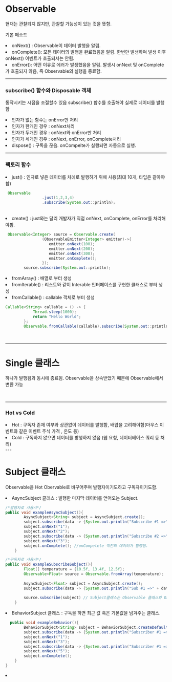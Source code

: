 # Observable

현재는 관찰되지 않지만, 관찰할 가능성이 있는 것을 뜻함.

기본 메소드

<li> onNext() : Observable이 데이터 발행을 알림.
<li> onComplete(): 모든 데이터의 발행을 완료했음을 알림. 한번만 발생하며 발생 이후 onNext() 이벤트가 호출되서는 안됨.
<li> onError(): 어떤 이유로 에러가 발생했음을 알림. 발생시 onNext 및 onComplete가 호출되지 않음, 즉 Observable의 실행을 종료함.

<br>

---


### subscribe() 함수와 Disposable 객체

동작시키는 시점을 조절할수 있음 subscribe() 함수를 호출해야 실제로 데이터를 발행함

<li> 인자가 없는 함수는 onError만 처리
<li> 인자가 한개인 경우 : onNext처리
<li> 인자가 두개인 경우 : onNext와 onError만 처리
<li> 인자가 세개인 경우 : onNext, onError, onComplete처리

<li> dispose() : 구독을 끊음. onCompelte가 실행되면 자동으로 실행.

<br>

---

### 팩토리 함수

<li> just() : 인자로 넣은 데이터를 차례로 발행하기 위해 사용(최대 10개, 타입은 같아야함)

<br>

```java
 Observable
                .just(1,2,3,4)
                .subscribe(System.out::println);
```

<br>

<li> create() : just와는 달리 개발자가 직접 onNext, onComplete, onError를 처리해야함.

```java
 Observable<Integer> source = Observable.create(
                (ObservableEmitter<Integer> emitter)->{
                   emitter.onNext(100);
                   emitter.onNext(200);
                   emitter.onNext(300);
                   emitter.onComplete();
                });
        source.subscribe(System.out::println);

```

<li> fromArray() : 배열로 부터 생성
<li> fromIterable() : 리스트와 같이 Interable 인터페이스를 구현한 클래스로 부터 생성
<li> fromCallable() : callable 객체로 부터 생성

<br>

```java
Callable<String> callable = () -> {
            Thread.sleep(1000);
            return "Hello World";  
        };
        Observable.fromCallable(callable).subscribe(System.out::println);
```


<br>

---

# Single 클래스

하나가 발행됨과 동시에 종료됨. Observable을 상속받았기 때문에 Observable에서 변환 가능


<br>

---

### Hot vs Cold

<li> Hot : 구독자 존재 여부와 상관없이 데이터를 발행함, 배압을 고려해야함(마우스 이벤트와 같은 이벤트 주식 가격 , 온도 등)
<li> Cold : 구독하지 않으면 데이터를 방행하지 않음 (웹 요청, 데이터베이스 쿼리 등 처리)


<br>
---

# Subject 클래스

Observable을 Hot Obervable로 바꾸어주며 발행자이기도하고 구독자이기도함.

<li> AsyncSubject 클래스 : 발행한 마지막 데이터를 얻어오는 Subject.

```java
/*발행자로 사용시*/
public void exampleAsyncSubject(){
        AsyncSubject<String> subject = AsyncSubject.create();
        subject.subscribe(data -> {System.out.println("Subscribe #1 =>" + data );});
        subject.onNext("1");
        subject.onNext("2");
        subject.subscribe(data -> {System.out.println("Subscribe #2 =>" + data );});
        subject.onNext("3");
        subject.onComplete(); //onCompelete 직전의 데이터가 발행됨.
    }

/*구독자로 사용시*/
public void exampleSubscribeSubject(){
        Float[] temperature = {10.5f, 13.4f, 12.5f};
        Observable<Float> source = Observable.fromArray(temperature);
        
        AsyncSubject<Float> subject = AsyncSubject.create();
        subject.subscribe(data -> {System.out.println("Sub #1 =>" + data);});
        
        source.subscribe(subject) // Subject클래스는 Observable 클래스와 Observer 인터페이스를 구현하기때문에 가능
    }
```

<li> BehaviorSubject 클래스 : 구독을 하면 최근 값 혹은 기본값을 넘겨주는 클래스.

```java
  public void exampleBehavior(){
        BehaviorSubject<String> subject = BehaviorSubject.createDefault("6"); //BehaviorSubject는 createDefault로 생성
        subject.subscribe(data -> {System.out.println("Subscriber #1 =>" +data );}); // 6을 먼저 제공
        subject.onNext("1");
        subject.onNext("3");
        subject.subscribe(data -> {System.out.println("Subscriber #1 =>" +data );}); // 최근 값인 3을 한번 받음 발행후에는 default는 없음
        subject.onNext("5");
        subject.onComplete();
    }
}
```

<li>